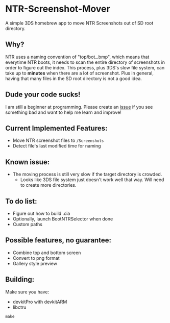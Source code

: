# NTR-Screenshot-Mover
A simple 3DS homebrew app to move NTR Screenshots out of SD root directory.

## Why?

NTR uses a naming convention of "top/bot_<INDEX>.bmp", which means that everytime NTR boots, it needs to scan the entire directory of screenshots in order to figure out the index. This process, plus 3DS's slow file system, can take up to **minutes** when there are a lot of screenshot. Plus in general, having that many files in the SD root directory is not a good idea.

## Dude your code sucks!

I am still a beginner at programming. Please create an [issue](https://github.com/3096/NTR-Screenshot-Mover/issues/new) if you see something bad and want to help me learn and improve!

## Current Implemented Features:

- Move NTR screenshot files to `/Screenshots`
- Detect file's last modified time for naming

## Known issue:
- The moving process is still very slow if the target directory is crowded.
    - Looks like 3DS file system just doesn't work well that way. Will need to create more directories.

## To do list:

- Figure out how to build .cia
- Optionally, launch BootNTRSelector when done
- Custom paths

## Possible features, no guarantee:

- Combine top and bottom screen
- Convert to png format
- Gallery style preview

## Building:

Make sure you have:

- devkitPro with devkitARM
- libctru

`make`
